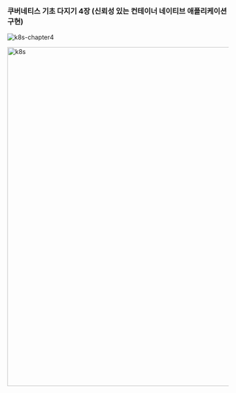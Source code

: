 ### 쿠버네티스 기초 다지기 4장 (신뢰성 있는 컨테이너 네이티브 애플리케이션 구현)


![k8s-chapter4](https://user-images.githubusercontent.com/46305139/95684660-27c23500-0c2e-11eb-9457-801f044b1122.jpg)

<img width="773" alt="k8s" src="https://user-images.githubusercontent.com/46305139/95684661-28f36200-0c2e-11eb-8a05-826168663f78.png">
